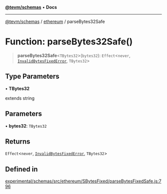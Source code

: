 [**@tevm/schemas**](../../README.md) • **Docs**

***

[@tevm/schemas](../../modules.md) / [ethereum](../README.md) / parseBytes32Safe

# Function: parseBytes32Safe()

> **parseBytes32Safe**\<`TBytes32`\>(`bytes32`): `Effect`\<`never`, [`InvalidBytesFixedError`](../classes/InvalidBytesFixedError.md), `TBytes32`\>

## Type Parameters

• **TBytes32**

extends string

## Parameters

• **bytes32**: `TBytes32`

## Returns

`Effect`\<`never`, [`InvalidBytesFixedError`](../classes/InvalidBytesFixedError.md), `TBytes32`\>

## Defined in

[experimental/schemas/src/ethereum/SBytesFixed/parseBytesFixedSafe.js:796](https://github.com/qbzzt/tevm-monorepo/blob/main/experimental/schemas/src/ethereum/SBytesFixed/parseBytesFixedSafe.js#L796)

